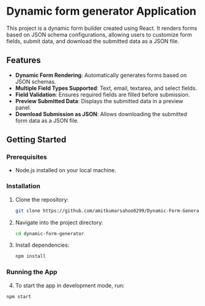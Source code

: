 # Dynamic form generator Application

This project is a dynamic form builder created using React. It renders forms based on JSON schema configurations, allowing users to customize form fields, submit data, and download the submitted data as a JSON file.

## Features

- **Dynamic Form Rendering**: Automatically generates forms based on JSON schemas.
- **Multiple Field Types Supported**: Text, email, textarea, and select fields.
- **Field Validation**: Ensures required fields are filled before submission.
- **Preview Submitted Data**: Displays the submitted data in a preview panel.
- **Download Submission as JSON**: Allows downloading the submitted form data as a JSON file.

## Getting Started

### Prerequisites

- Node.js installed on your local machine.

### Installation

1. Clone the repository:
    ```bash
    git clone https://github.com/amitkumarsahoo0299/Dynamic-Form-Generator.git
    ```
2. Navigate into the project directory:
    ```bash
    cd dynamic-form-generator
    ```
3. Install dependencies:
    ```bash
    npm install
    ```

### Running the App

4. To start the app in development mode, run:

```bash
npm start
